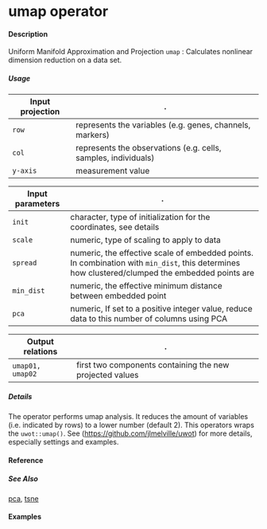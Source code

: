 # umap operator

#### Description
Uniform Manifold Approximation and Projection `umap` : Calculates nonlinear dimension reduction on a data set.

##### Usage
Input projection|.
---|---
`row`   | represents the variables (e.g. genes, channels, markers)
`col`   | represents the observations (e.g. cells, samples, individuals) 
`y-axis`| measurement value


Input parameters|.
---|---
`init`           | character, type of initialization for the coordinates, see details
`scale`          | numeric, type of scaling to apply to data
`spread`         | numeric, the effective scale of embedded points. In combination with `min_dist`, this determines how clustered/clumped the embedded points are
`min_dist`       | numeric, the effective minimum distance between embedded point 
`pca`            | numeric, If set to a positive integer value, reduce data to this number of columns using PCA



Output relations|.
---|---
`umap01, umap02`| first two components containing the new projected values


##### Details

The operator performs umap analysis. It reduces the amount of variables (i.e. indicated by rows) to a lower number (default 2). This operators wraps the `uwot::umap()`. See (https://github.com/jlmelville/uwot) for more details, especially settings and examples.


#### Reference

##### See Also

[pca](https://github.com/tercen/pca_operator), [tsne](https://github.com/tercen/tsne_operator)

#### Examples

